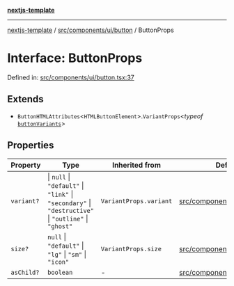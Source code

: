 [**nextjs-template**](../../../../../README.md)

---

[nextjs-template](../../../../../README.md) / [src/components/ui/button](../README.md) / ButtonProps

# Interface: ButtonProps

Defined in: [src/components/ui/button.tsx:37](https://github.com/Its-Satyajit/nextjs-template/blob/main/src/components/ui/button.tsx#L37)

## Extends

- `ButtonHTMLAttributes`\<`HTMLButtonElement`\>.`VariantProps`\<_typeof_ [`buttonVariants`](../functions/buttonVariants.md)\>

## Properties

| Property                        | Type                                                                                                 | Inherited from         | Defined in                                                                                                                                                        |
| ------------------------------- | ---------------------------------------------------------------------------------------------------- | ---------------------- | ----------------------------------------------------------------------------------------------------------------------------------------------------------------- |
| <a id="variant"></a> `variant?` | \| `null` \| `"default"` \| `"link"` \| `"secondary"` \| `"destructive"` \| `"outline"` \| `"ghost"` | `VariantProps.variant` | [src/components/ui/button.tsx:11](https://github.com/Its-Satyajit/nextjs-template/blob/main/src/components/ui/button.tsx#L11) |
| <a id="size"></a> `size?`       | `null` \| `"default"` \| `"lg"` \| `"sm"` \| `"icon"`                                                | `VariantProps.size`    | [src/components/ui/button.tsx:23](https://github.com/Its-Satyajit/nextjs-template/blob/main/src/components/ui/button.tsx#L23) |
| <a id="aschild"></a> `asChild?` | `boolean`                                                                                            | -                      | [src/components/ui/button.tsx:40](https://github.com/Its-Satyajit/nextjs-template/blob/main/src/components/ui/button.tsx#L40) |
